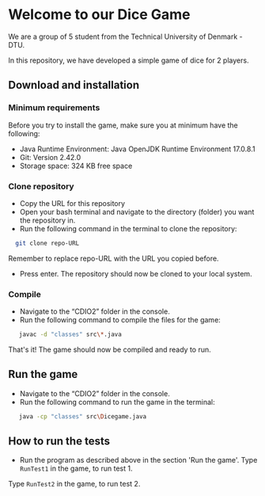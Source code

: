 
# Welcome to our Dice Game
We are a group of 5 student from the Technical University of Denmark - DTU.

In this repository, we have developed a simple game of dice for 2 players.

## Download and installation

### Minimum requirements
Before you try to install the game, make sure you at minimum have the following:

* Java Runtime Environment: Java OpenJDK Runtime Environment 17.0.8.1
* Git: Version 2.42.0
* Storage space: 324 KB free space

### Clone repository

* Copy the URL for this repository
* Open your bash terminal and navigate to the directory (folder) you want the repository in.
* Run the following command in the terminal to clone the repository:

```bash
  git clone repo-URL
```

Remember to replace repo-URL with the URL you copied before.
* Press enter.
The repository should now be cloned to your local system.

### Compile

* Navigate to the “CDIO2” folder in the console.
* Run the following command to compile the files for the game:
```bash
   javac -d "classes" src\*.java
```

That's it! The game should now be compiled and ready to run.

## Run the game
* Navigate to the “CDIO2” folder in the console.
* Run the following command to run the game in the terminal:
```bash
   java -cp "classes" src\Dicegame.java
```

## How to run the tests

* Run the program as described above in the section 'Run the game'.
Type `RunTest1` in the game, to run test 1.

Type `RunTest2` in the game, to run test 2.
